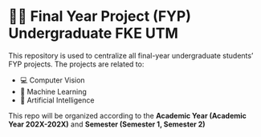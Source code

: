 # 🧑‍🎓 Final Year Project (FYP) Undergraduate FKE UTM 
This repository is used to centralize all final-year undergraduate students’ FYP projects. The projects are related to:

- 💻 Computer Vision
- 🤖 Machine Learning
- 🧠 Artificial Intelligence

This repo will be organized according to the **Academic Year (Academic Year 202X-202X)** and **Semester (Semester 1, Semester 2)**





